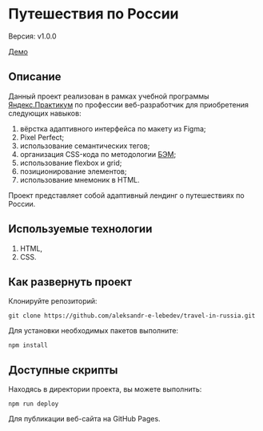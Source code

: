 # Путешествия по России

Версия: v1.0.0

[Демо](https://aleksandr-e-lebedev.github.io/travel-in-russia/)

## Описание

Данный проект реализован в рамках учебной программы [Яндекс.Практикум](https://praktikum.yandex.ru) по профессии веб-разработчик для приобретения следующих навыков:

1. вёрстка адаптивного интерфейса по макету из Figma;
2. Pixel Perfect;
3. использование семантических тегов;
4. организация CSS-кода по методологии [БЭМ](https://ru.bem.info/methodology);
5. использование flexbox и grid;
6. позиционирование элементов;
7. использование мнемоник в HTML.

Проект представляет собой адаптивный лендинг о путешествиях по России.

## Используемые технологии

1. HTML,
2. CSS.

## Как развернуть проект

Клонируйте репозиторий:

`git clone https://github.com/aleksandr-e-lebedev/travel-in-russia.git`

Для установки необходимых пакетов выполните:

`npm install`

## Доступные скрипты

Находясь в директории проекта, вы можете выполнить:

`npm run deploy`

Для публикации веб-сайта на GitHub Pages.
